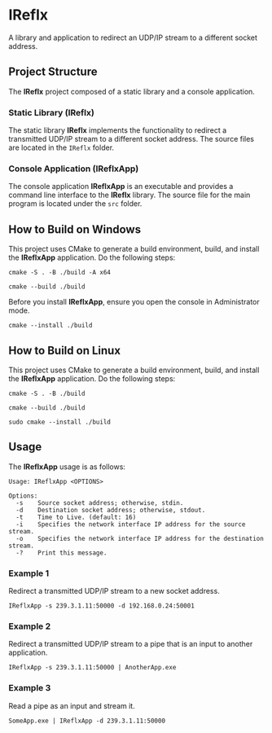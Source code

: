 # IReflx
A library and application to redirect an UDP/IP stream to a different socket address.

## Project Structure
The __IReflx__ project composed of a static library and a console application.

### Static Library (IReflx)
The static library __IReflx__ implements the functionality to redirect a transmitted UDP/IP stream to a different socket address.
The source files are located in the `IReflx` folder.

### Console Application (IReflxApp)
The console application __IReflxApp__ is an executable and provides a command line interface to the __IReflx__ library.  The source file for the main program is located under the `src` folder.

## How to Build on Windows

This project uses CMake to generate a build environment, build, and install the __IReflxApp__ application. Do the following steps:
```
cmake -S . -B ./build -A x64
```
```
cmake --build ./build
```
Before you install __IReflxApp__, ensure you open the console in Administrator mode.
```
cmake --install ./build
```

## How to Build on Linux

This project uses CMake to generate a build environment, build, and install the __IReflxApp__ application. Do the following steps:
```
cmake -S . -B ./build
```
```
cmake --build ./build
```
```
sudo cmake --install ./build
```

## Usage
The __IReflxApp__ usage is as follows:

```
Usage: IReflxApp <OPTIONS>

Options:
  -s    Source socket address; otherwise, stdin.
  -d    Destination socket address; otherwise, stdout.
  -t    Time to Live. (default: 16)
  -i    Specifies the network interface IP address for the source stream.
  -o    Specifies the network interface IP address for the destination stream.
  -?    Print this message.
```
### Example 1
Redirect a transmitted UDP/IP stream to a new socket address.
 ```
IReflxApp -s 239.3.1.11:50000 -d 192.168.0.24:50001
```

### Example 2
Redirect a transmitted UDP/IP stream to a pipe that is an input to another application.

```
IReflxApp -s 239.3.1.11:50000 | AnotherApp.exe
```

### Example 3 
Read a pipe as an input and stream it.

```
SomeApp.exe | IReflxApp -d 239.3.1.11:50000
```
